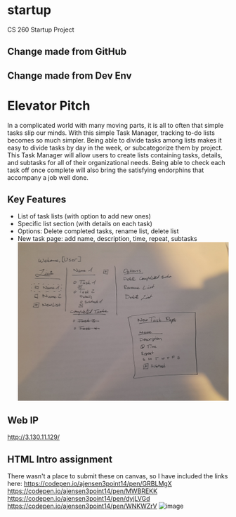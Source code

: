 # startup
CS 260 Startup Project
## Change made from GitHub
## Change made from Dev Env
# Elevator Pitch
In a complicated world with many moving parts, it is all to often that simple tasks slip our minds. 
With this simple Task Manager, tracking to-do lists becomes so much simpler. Being able to divide tasks among lists makes it easy to divide tasks
by day in the week, or subcategorize them by project. This Task Manager will allow users to create lists containing tasks, details, and subtasks
for all of their organizational needs. Being able to check each task off once complete will also bring the satisfying endorphins that accompany a
job well done. 

## Key Features
- List of task lists (with option to add new ones)
- Specific list section (with details on each task)
- Options: Delete completed tasks, rename list, delete list
- New task page: add name, description, time, repeat, subtasks
![alt text](https://github.com/ajensen3point14/startup/blob/main/20230127_165529.jpg?raw=true)


## Web IP
http://3.130.11.129/


## HTML Intro assignment
There wasn't a place to submit these on canvas, so I have included the links here:
https://codepen.io/ajensen3point14/pen/GRBLMgX
https://codepen.io/ajensen3point14/pen/MWBREKK
https://codepen.io/ajensen3point14/pen/dyjLVGd
https://codepen.io/ajensen3point14/pen/WNKWZrV
![image](https://user-images.githubusercontent.com/113062389/217149464-26d8eb2d-1031-4f46-bb55-c5b656ae3332.png)
